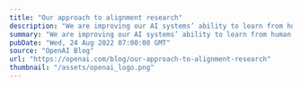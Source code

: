 ```yaml
---
title: "Our approach to alignment research"
description: "We are improving our AI systems’ ability to learn from human feedback and to assist humans at evaluating AI. Our goal is to build a sufficiently aligned AI system that can help us solve all other alignment problems."
summary: "We are improving our AI systems’ ability to learn from human feedback and to assist humans at evaluating AI. Our goal is to build a sufficiently aligned AI system that can help us solve all other alignment problems."
pubDate: "Wed, 24 Aug 2022 07:00:00 GMT"
source: "OpenAI Blog"
url: "https://openai.com/blog/our-approach-to-alignment-research"
thumbnail: "/assets/openai_logo.png"
---
```


